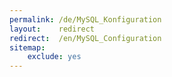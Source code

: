 ```yaml
---
permalink: /de/MySQL_Konfiguration
layout:    redirect
redirect:  /en/MySQL_Configuration
sitemap:
    exclude: yes
---
```

